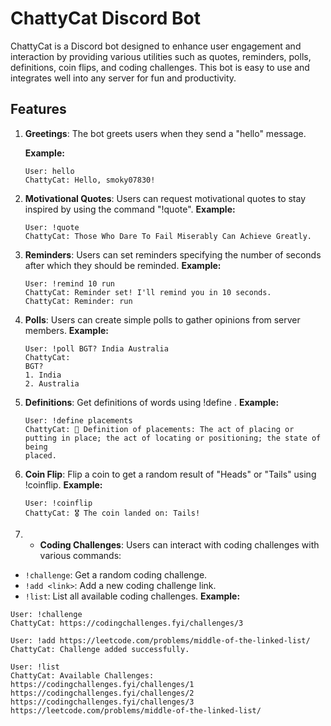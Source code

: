 # ChattyCat Discord Bot

ChattyCat is a Discord bot designed to enhance user engagement and interaction by providing various utilities such as quotes, reminders, polls, definitions, coin flips, and coding challenges. This bot is easy to use and integrates well into any server for fun and productivity.

## Features

1. **Greetings**: The bot greets users when they send a "hello" message.

   **Example:**
   ```text
   User: hello
   ChattyCat: Hello, smoky07830!
2. **Motivational Quotes**: Users can request motivational quotes to stay inspired by using the command "!quote".
   **Example:**
   ```text
   User: !quote
   ChattyCat: Those Who Dare To Fail Miserably Can Achieve Greatly.
3. **Reminders**: Users can set reminders specifying the number of seconds after which they should be reminded.
   **Example:**
   ```text
   User: !remind 10 run
   ChattyCat: Reminder set! I'll remind you in 10 seconds.
   ChattyCat: Reminder: run
4. **Polls**: Users can create simple polls to gather opinions from server members.
   **Example:**
   ```text
   User: !poll BGT? India Australia
   ChattyCat:
   BGT?
   1. India
   2. Australia
5. **Definitions**: Get definitions of words using !define <word>.
   **Example:**
   ```text
   User: !define placements
   ChattyCat: 📜 Definition of placements: The act of placing or putting in place; the act of locating or positioning; the state of being 
   placed.
6. **Coin Flip**: Flip a coin to get a random result of "Heads" or "Tails" using !coinflip.
   **Example:**
   ```text
   User: !coinflip
   ChattyCat: 🎖 The coin landed on: Tails!
7. - **Coding Challenges**: Users can interact with coding challenges with various commands:
  - `!challenge`: Get a random coding challenge.
  - `!add <link>`: Add a new coding challenge link.
  - `!list`: List all available coding challenges.
   **Example:**
   ```text
User: !challenge
ChattyCat: https://codingchallenges.fyi/challenges/3

User: !add https://leetcode.com/problems/middle-of-the-linked-list/
ChattyCat: Challenge added successfully.

User: !list
ChattyCat: Available Challenges:
https://codingchallenges.fyi/challenges/1
https://codingchallenges.fyi/challenges/2
https://codingchallenges.fyi/challenges/3
https://leetcode.com/problems/middle-of-the-linked-list/





